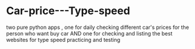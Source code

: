 # Car-price---Type-speed
 two pure python apps , one for daily checking different car's prices for the person who want buy car AND one for checking and listing the best websites for type speed practicing and testing 
